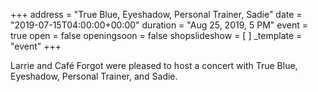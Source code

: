 +++
address = "True Blue, Eyeshadow, Personal Trainer, Sadie"
date = "2019-07-15T04:00:00+00:00"
duration = "Aug 25, 2019, 5 PM"
event = true
open = false
openingsoon = false
shopslideshow = [ ]
_template = "event"
+++

Larrie and Café Forgot were pleased to host a concert with True Blue, Eyeshadow, Personal Trainer, and Sadie.
